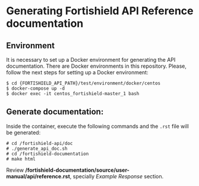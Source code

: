 # Generating Fortishield API Reference documentation

## Environment
It is necessary to set up a Docker environment for generating the API documentation. There are Docker environments in this repository. Please, follow the next steps for setting up a Docker environment:
```shellsession
$ cd {FORTISHIELD_API_PATH}/test/environment/docker/centos
$ docker-compose up -d
$ docker exec -it centos_fortishield-master_1 bash
```

## Generate documentation:

Inside the container, execute the following commands and the `.rst` file will be generated:
```shellsession
# cd /fortishield-api/doc
# ./generate_api_doc.sh
# cd /fortishield-documentation
# make html
```

Review **/fortishield-documentation/source/user-manual/api/reference.rst**, specially *Example Response* section.
